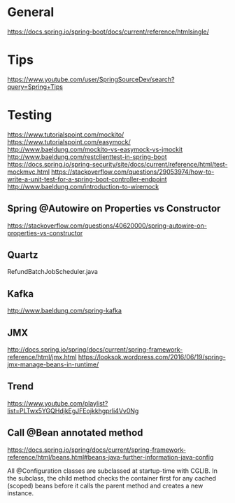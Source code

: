 # General
https://docs.spring.io/spring-boot/docs/current/reference/htmlsingle/

# Tips
https://www.youtube.com/user/SpringSourceDev/search?query=Spring+Tips

# Testing
https://www.tutorialspoint.com/mockito/
https://www.tutorialspoint.com/easymock/
http://www.baeldung.com/mockito-vs-easymock-vs-jmockit
http://www.baeldung.com/restclienttest-in-spring-boot
https://docs.spring.io/spring-security/site/docs/current/reference/html/test-mockmvc.html
https://stackoverflow.com/questions/29053974/how-to-write-a-unit-test-for-a-spring-boot-controller-endpoint
http://www.baeldung.com/introduction-to-wiremock


## Spring @Autowire on Properties vs Constructor
https://stackoverflow.com/questions/40620000/spring-autowire-on-properties-vs-constructor

## Quartz
RefundBatchJobScheduler.java

## Kafka
http://www.baeldung.com/spring-kafka

## JMX
http://docs.spring.io/spring/docs/current/spring-framework-reference/html/jmx.html
https://looksok.wordpress.com/2016/06/19/spring-jmx-manage-beans-in-runtime/

## Trend
https://www.youtube.com/playlist?list=PLTwx5YGQHdjkEgJFEojkkhgprli4Vv0Ng

## Call @Bean annotated method
https://docs.spring.io/spring/docs/current/spring-framework-reference/html/beans.html#beans-java-further-information-java-config

All @Configuration classes are subclassed at startup-time with CGLIB. In the subclass, the child method checks the container first for any cached (scoped) beans before it calls the parent method and creates a new instance.

